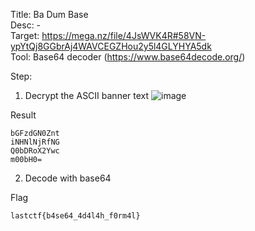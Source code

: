 Title: Ba Dum Base <br>
Desc: - <br>
Target: https://mega.nz/file/4JsWVK4R#58VN-ypYtQj8GGbrAj4WAVCEGZHou2y5l4GLYHYA5dk <br>
Tool: Base64 decoder (https://www.base64decode.org/) <br>

Step:
1. Decrypt the ASCII banner text
![image](https://user-images.githubusercontent.com/63649797/147547832-1e71a371-ce89-4e4e-b912-3f33630008cb.png)

Result
```
bGFzdGN0Znt
iNHNlNjRfNG
Q0bDRoX2Ywc
m00bH0=
```

2. Decode with base64

Flag
```
lastctf{b4se64_4d4l4h_f0rm4l}
```
